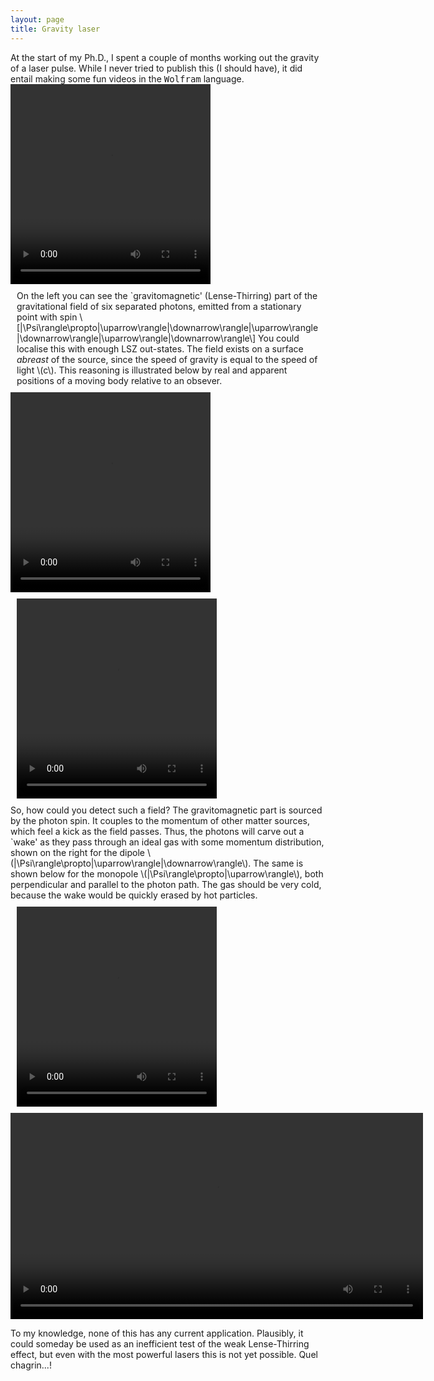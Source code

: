 ```yaml
---
layout: page 
title: Gravity laser 
---
```

<head>
<!--<meta name="viewport" content="width=device-width, initial-scale=1">-->
  <style>

  .row {
    display: flex;
  }

  /* Create two equal columns that sits next to each other */
  .column {
    flex: 50%;
    padding: 10px;
  }
  .column2 {
    flex: 50%;
    padding: 10px;
  }
  </style>
</head>

<body class="sph9">
At the start of my Ph.D., I spent a couple of months working out the gravity of a laser pulse. While I never tried to publish this (I should have), it did entail making some fun videos in the <tt>Wolfram</tt> language.

<div class="row">
  <div class="column" >
    <video width="320" height="320" controls autoplay loop>
      <source src="assets/laser/3.mp4" type="video/mp4">
      Your browser does not support the video tag.
    </video> 
  </div>
  <div class="column2" >
     On the left you can see the `gravitomagnetic' (Lense-Thirring) part of the gravitational field of six separated photons, emitted from a stationary point with spin 
\[|\Psi\rangle\propto|\uparrow\rangle|\downarrow\rangle|\uparrow\rangle|\downarrow\rangle|\uparrow\rangle|\downarrow\rangle\]
You could localise this with enough LSZ out-states.
The field exists on a surface <em>abreast</em> of the source, since the speed of gravity is equal to the speed of light \(c\). This reasoning is illustrated below by real and apparent positions of a moving body relative to an obsever.
  </div>
</div>

<div class="row">
  <div class="column" >
    <video id="home1" width="320" height="320" controls autoplay loop> 
        <source src="assets/laser/1.mp4" /> 
    </video>
  </div>
  <div class="column2" >
    <video id="home2" width="320" height="320" controls autoplay loop> 
        <source src="assets/laser/2.mp4" /> 
    </video>
  </div>
</div>

<div class="row">
  <div class="column" >
   So, how could you detect such a field? The gravitomagnetic part is sourced by the photon spin. It couples to the momentum of other matter sources, which feel a kick as the field passes. Thus, the photons will carve out a `wake' as they pass through an ideal gas with some momentum distribution, shown on the right for the dipole
\(|\Psi\rangle\propto|\uparrow\rangle|\downarrow\rangle\).
The same is shown below for the monopole 
\(|\Psi\rangle\propto|\uparrow\rangle\), both perpendicular and parallel to the photon path.
The gas should be very cold, because the wake would be quickly erased by hot particles.
  </div>
  <div class="column2" >
    <video id="home2" width="320" height="320" controls autoplay loop> 
        <source src="assets/laser/4.mp4" /> 
    </video>
  </div>
</div>


<video id="home1" width="660" height="330" controls autoplay loop> 
    <source src="assets/laser/5.mp4" /> 
</video>
<p>
To my knowledge, none of this has any current application. Plausibly, it could someday be used as an inefficient test of the weak Lense-Thirring effect, but even with the most powerful lasers this is not yet possible. Quel chagrin...!
</p>
</body>
